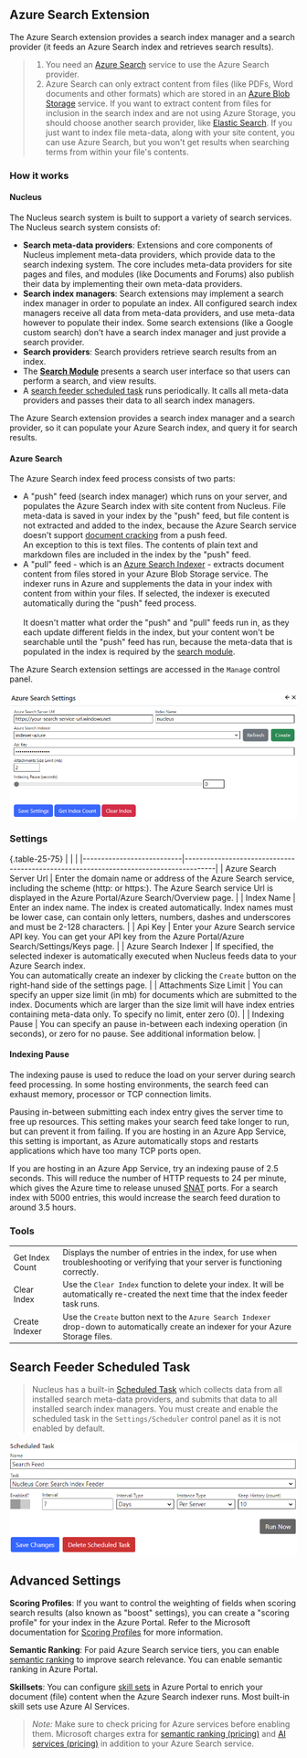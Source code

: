 ## Azure Search Extension
The Azure Search extension provides a search index manager and a search provider (it feeds an Azure Search index and retrieves search results).  

> 1. You need an 
[Azure Search](https://learn.microsoft.com/en-us/azure/search/search-what-is-azure-search) service to use the Azure Search provider.  
> 2. Azure Search can only extract content from files (like PDFs, Word documents and other formats) which are stored in an 
[Azure Blob Storage](https://learn.microsoft.com/en-us/azure/storage/blobs/storage-blobs-introduction) service. If you want to extract content from files 
for inclusion in the search index and are not using Azure Storage, you should choose another search provider, like [Elastic Search](/other-extensions/elastic-search/). If you just want 
to index file meta-data, along with your site content, you can use Azure Search, but you won't get results when searching terms from within your file's contents.

### How it works

#### Nucleus
The Nucleus search system is built to support a variety of search services. The Nucleus search system consists of:
- **Search meta-data providers**: Extensions and core components of Nucleus implement meta-data providers, which provide data to the search indexing system. The 
core includes meta-data providers for site pages and files, and modules (like Documents and Forums) also publish their data by implementing their own meta-data 
providers.
- **Search index managers**: Search extensions may implement a search index manager in order to populate an index. All configured search index managers receive all
data from meta-data providers, and use meta-data however to populate their index. Some search extensions (like a Google custom search) don't have a search index 
manager and just provide a search provider. 
- **Search providers**: Search providers retrieve search results from an index.
- The **[Search Module](/documentation/modules/search/)** presents a search user interface so that users can perform a search, and view results.
- A [search feeder scheduled task](/other-extensions/azure-search/#search-feeder-scheduled-task) runs periodically. It calls all meta-data providers and passes their data to all search index managers.

The Azure Search extension provides a search index manager and a search provider, so it can populate your Azure Search index, and query it for search results.

#### Azure Search
The Azure Search index feed process consists of two parts: 
- A "push" feed (search index manager) which runs on your server, and populates the Azure Search index with site content from Nucleus. File meta-data is 
saved in your index by the "push" feed, but file content is not extracted and added to the index, because the Azure Search service doesn't support 
[document cracking](stage-1-document-cracking#stage-1-document-cracking) from a push feed. \
An exception to this is text files. The contents of plain text and markdown files are included in the index by the "push" feed.
- A "pull" feed - which is an [Azure Search Indexer](https://learn.microsoft.com/en-us/azure/search/search-indexer-overview) - extracts document content from 
files stored in your Azure Blob Storage service. The indexer runs in Azure and supplements the data in your index with content from within your files. If 
selected, the indexer is executed automatically during the "push" feed process. \
\
It doesn't matter what order the "push" and "pull" feeds run in, as they each update different fields in the index, but
your content won't be searchable until the "push" feed has run, because the meta-data that is populated in the index is 
required by the [search module](/documentation/modules/search/).

The Azure Search extension settings are accessed in the `Manage` control panel.

![Azure Search Settings](azuresearch.png)

### Settings

{.table-25-75}
|                           |                                                                                      |
|---------------------------|--------------------------------------------------------------------------------------|
| Azure Search Server Url   | Enter the domain name or address of the Azure Search service, including the scheme (http: or https:). The Azure Search service Url is displayed in the Azure Portal/Azure Search/Overview page. |
| Index Name                | Enter an index name.  The index is created automatically.  Index names must be lower case, can contain only letters, numbers, dashes and underscores and must be 2-128 characters. |
| Api Key                   | Enter your Azure Search service API key. You can get your API key from the Azure Portal/Azure Search/Settings/Keys page. |
| Azure Search Indexer      | If specified, the selected indexer is automatically executed when Nucleus feeds data to your Azure Search index. <br />You can automatically create an indexer by clicking the `Create` button on the right-hand side of the settings page. |
| Attachments Size Limit    | You can specify an upper size limit (in mb) for documents which are submitted to the index.  Documents which are larger than the size limit will have index entries containing meta-data only.  To specify no limit, enter zero (0). |
| Indexing Pause            | You can specify an pause in-between each indexing operation (in seconds), or zero for no pause. See additional information below. |

#### Indexing Pause
The indexing pause is used to reduce the load on your server during search feed processing.  In some hosting environments, the search feed can exhaust 
memory, processor or TCP connection limits.

Pausing in-between submitting each index entry gives the server time to free up resources.  This setting makes your search feed 
take longer to run, but can prevent it from failing.  If you are hosting in an Azure App Service, this setting is important, as Azure automatically stops 
and restarts applications which have too many TCP ports open.  

If you are hosting in an Azure App Service, try an indexing pause of 2.5 seconds.  This will reduce the 
number of HTTP requests to 24 per minute, which gives the Azure time to release unused 
[SNAT](https://learn.microsoft.com/en-us/azure/load-balancer/load-balancer-outbound-connections) ports.  For a search index with 5000 entries, this would 
increase the search feed duration to around 3.5 hours.

### Tools
|                           |                                                                                      |
|---------------------------|--------------------------------------------------------------------------------------|
| Get Index Count           | Displays the number of entries in the index, for use when troubleshooting or verifying that your server is functioning correctly. |
| Clear Index               | Use the `Clear Index` function to delete your index.  It will be automatically re-created the next time that the index feeder task runs. |
| Create Indexer            | Use the `Create` button next to the `Azure Search Indexer` drop-down to automatically create an indexer for your Azure Storage files. |

## Search Feeder Scheduled Task
> Nucleus has a built-in [Scheduled Task](/manage/task-scheduler/) which collects data from all installed search meta-data providers, and submits that data to all installed 
search index managers.  You must create and enable the scheduled task in the `Settings/Scheduler` control panel as it is not enabled by default.

![Search Feed Scheduled Task](azuresearch-task.png)

## Advanced Settings

**Scoring Profiles**: If you want to control the weighting of fields when scoring search results (also known as "boost" settings), you can create a "scoring profile" for 
your index in the Azure Portal. Refer to the Microsoft documentation for 
[Scoring Profiles](https://learn.microsoft.com/en-us/azure/search/index-add-scoring-profiles) for more information.

**Semantic Ranking**: For paid Azure Search service tiers, you can enable [semantic ranking](https://learn.microsoft.com/en-us/azure/search/semantic-search-overview) to 
improve search relevance. You can enable semantic ranking in Azure Portal. 

**Skillsets**: You can configure [skill sets](https://learn.microsoft.com/en-us/azure/search/cognitive-search-working-with-skillsets) in Azure Portal to enrich your document (file) 
content when the Azure Search indexer runs. Most built-in skill sets use Azure AI Services.

> *Note:* Make sure to check pricing for Azure services before enabling them. Microsoft charges extra for 
[semantic ranking (pricing)](https://learn.microsoft.com/en-us/azure/search/semantic-search-overview#availability-and-pricing) and
[AI services (pricing)](https://azure.microsoft.com/en-au/pricing/details/cognitive-services/) in addition to your Azure Search service. 

